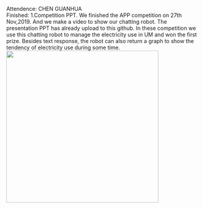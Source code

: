 Attendence: CHEN GUANHUA  
Finished: 
1.Competition PPT. We finished the APP competition on 27th Nov,2019. And we make a video to show our chatting robot. The presentation PPT has already upload to this github. In these competition we use this chatting robot to manage the electricity use in UM and won the first prize. Besides text response, the robot can also return a graph to show the tendency of electricity use during some time.
<img src="https://github.com/MagicianChen/QA_system/blob/master/meeting/2019-11-29/%E7%94%A8%E7%94%B5%E8%B6%8B%E5%8A%BF.png" width="400">
